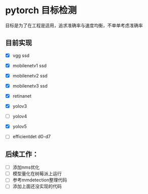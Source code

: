 # pytorch 目标检测

目标是为了在工程是适用，追求准确率与速度均衡，不单单考虑准确率

## 目前实现
- [x] vgg ssd
- [x] mobilenetv1 ssd
- [x] mobilenetv2 ssd
- [x] mobilenetv3 ssd
- [x] retinanet
- [x] yolov3
- [ ] yolov4
- [x] yolov5
- [ ] efficientdet d0-d7


## 后续工作：
- [ ] 添加nms优化
- [ ] 模型量化在树莓派上运行
- [ ] 参考mmdetection整理代码
- [ ]  添加上面还没实现的代码